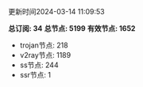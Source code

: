 更新时间2024-03-14 11:09:53

**总订阅: 34**
**总节点: 5199**
**有效节点: 1652**
- trojan节点: 218
- v2ray节点: 1189
- ss节点: 244
- ssr节点: 1

